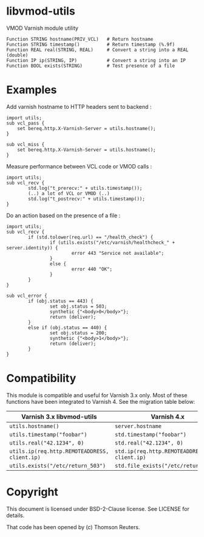 libvmod-utils
=============

VMOD Varnish module utility

```
Function STRING hostname(PRIV_VCL)   # Return hostname
Function STRING timestamp()          # Return timestamp (%.9f)
Function REAL real(STRING, REAL)     # Convert a string into a REAL (double)
Function IP ip(STRING, IP)           # Convert a string into an IP
Function BOOL exists(STRING)         # Test presence of a file
```

Examples
=============
Add varnish hostname to HTTP headers sent to backend :
```
import utils;
sub vcl_pass {
	set bereq.http.X-Varnish-Server = utils.hostname();
}

sub vcl_miss {
	set bereq.http.X-Varnish-Server = utils.hostname();
}
```

Measure performance between VCL code or VMOD calls :
```
import utils;
sub vcl_recv {
        std.log("t_prerecv:" + utils.timestamp());
        (..) a lot of VCL or VMOD (..)
        std.log("t_postrecv:" + utils.timestamp());
}
```

Do an action based on the presence of a file :
```
import utils;
sub vcl_recv {
        if (std.tolower(req.url) == "/health_check") {
                if (utils.exists("/etc/varnish/healthcheck_" + server.identity)) {
                        error 443 "Service not available";
                }
                else {
                        error 440 "OK";
                }
        }
}

sub vcl_error {
        if (obj.status == 443) {
                set obj.status = 503;
                synthetic {"<body>0</body>"};
                return (deliver);
        }
        else if (obj.status == 440) {
                set obj.status = 200;
                synthetic {"<body>1</body>"};
                return (deliver);
        }
}

```

Compatibility
=============
This module is compatible and useful for Varnish 3.x only.
Most of these functions have been integrated to Varnish 4. See the migration table below:
 
| Varnish 3.x libvmod-utils         | Varnish 4.x|
| --------------------------------- |------------|
| `utils.hostname()`                | `server.hostname` |
| `utils.timestamp("foobar")`       | `std.timestamp("foobar")` |
| `utils.real("42.1234", 0)`        | `std.real("42.1234", 0)` |
| `utils.ip(req.http.REMOTEADDRESS, client.ip)` | `std.ip(req.http.REMOTEADDRESS, client.ip)` |
| `utils.exists("/etc/return_503")` | `std.file_exists("/etc/return_503")` |


Copyright
=============
This document is licensed under BSD-2-Clause license. See LICENSE for details.

That code has been opened by (c) Thomson Reuters.
